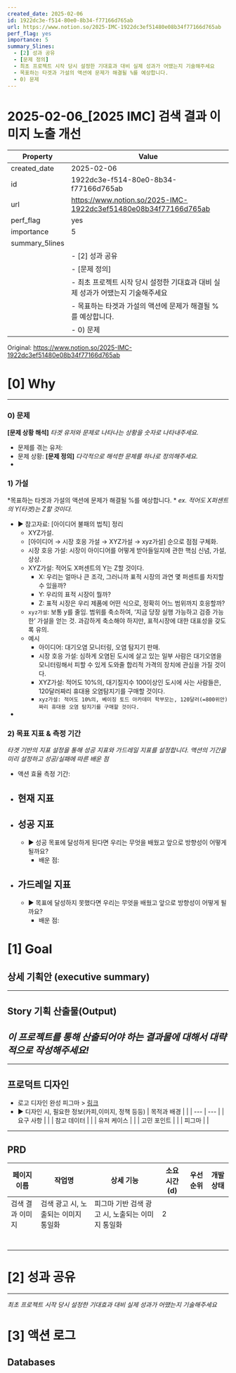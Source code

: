 ```yaml
---
created_date: 2025-02-06
id: 1922dc3e-f514-80e0-8b34-f77166d765ab
url: https://www.notion.so/2025-IMC-1922dc3ef51480e08b34f77166d765ab
perf_flag: yes
importance: 5
summary_5lines:
  - [2] 성과 공유
  - [문제 정의]
  - 최초 프로젝트 시작 당시 설정한 기대효과 대비 실제 성과가 어땠는지 기술해주세요
  - 목표하는 타겟과 가설의 액션에 문제가 해결될 %를 예상합니다.
  - 0) 문제
---
```


# 2025-02-06_[2025 IMC] 검색 결과 이미지 노출 개선

| Property | Value |
| --- | --- |
| created_date | 2025-02-06 |
| id | 1922dc3e-f514-80e0-8b34-f77166d765ab |
| url | https://www.notion.so/2025-IMC-1922dc3ef51480e08b34f77166d765ab |
| perf_flag | yes |
| importance | 5 |
| summary_5lines | |
|  | - [2] 성과 공유 |
|  | - [문제 정의] |
|  | - 최초 프로젝트 시작 당시 설정한 기대효과 대비 실제 성과가 어땠는지 기술해주세요 |
|  | - 목표하는 타겟과 가설의 액션에 문제가 해결될 %를 예상합니다. |
|  | - 0) 문제 |

Original: https://www.notion.so/2025-IMC-1922dc3ef51480e08b34f77166d765ab

# [0] Why

---

### 0) 문제
**[문제 상황 해석]**
*타겟 유저와 문제로 나타나는 상황을 숫자로 나타내주세요.*
- 문제를 겪는 유저:
- 문제 상황:
**[문제 정의]**
*다각적으로 해석한 문제를 하나로 정의해주세요.*
- 

### **1) 가설**
*목표하는 타겟과 가설의 액션에 문제가 해결될 %를 예상합니다. *
*ex. 적어도 X퍼센트의 Y(타겟)는 Z할 것이다.*
- ▶ 참고자료: [아이디어 불패의 법칙] 정리
  - XYZ가설.
  - [아이디어 → 시장 호응 가설 → XYZ가설 → xyz가설] 순으로 점점 구체화.
  - 시장 호응 가설: 시장이 아이디어를 어떻게 받아들일지에 관한 핵심 신념, 가설, 상상. 
  - XYZ가설: 적어도 X퍼센트의 Y는 Z할 것이다. 
    - X: 우리는 얼마나 큰 조각, 그러니까 표적 시장의 과연 몇 퍼센트를 차지할 수 있을까? 
    - Y: 우리의 표적 시장이 뭘까? 
    - Z: 표적 시장은 우리 제품에 어떤 식으로, 정확히 어느 범위까지 호응할까? 
  - `xyz가설`: 보통 y를 줄임. 범위를 축소하여, ‘지금 당장 실행 가능하고 검증 가능한’ 가설을 얻는 것. 과감하게 축소해야 하지만, 표적시장에 대한 대표성을 갖도록 유의.
  - 예시
    - 아이디어: 대기오염 모니터링, 오염 탐지기 판매. 
    - 시장 호응 가설: 심하게 오염된 도시에 살고 있는 일부 사람은 대기오염을 모니터링해서 피할 수 있게 도와줄 합리적 가격의 장치에 관심을 가질 것이다. 
    - XYZ가설: 적어도 10%의, 대기질지수 100이상인 도시에 사는 사람들은, 120달러짜리 휴대용 오염탐지기를 구매할 것이다. 
    - `xyz가설: 적어도 10%의, 베이징 토드 아카데미 학부모는, 120달러(=800위안)짜리 휴대용 오염 탐지기를 구매할 것이다. `
- 

### **2) 목표 지표 & 측정 기간**
*타겟 기반의 지표 설정을 통해 성공 지표와 가드레일 지표를 설정합니다. 
액션의 기간을 미리 설정하고 성공/실패에 따른 배운 점*
- 액션 효율 측정 기간: 
- 현재 지표
  - 
- 성공 지표
  - 
  - ▶ 성공 목표에 달성하게 된다면 우리는 무엇을 배웠고 앞으로 방향성이 어떻게 될까요?
    - 배운 점:
- 가드레일 지표
  - 
  - ▶ 목표에 달성하지 못했다면 우리는 무엇을 배웠고 앞으로 방향성이 어떻게 될까요?
    - 배운 점:

# [1] Goal

## 상세 기획안 (executive summary)

---

## Story 기획 산출물(Output)
*이 프로젝트를 통해 산출되어야 하는 결과물에 대해서 대략적으로 작성해주세요!*
- 

---

## 프로덕트 디자인
- 로고 디자인 완성 피그마 > [링크](https://www.figma.com/design/Puvzhk9IzegKKu12iELDG9/%EB%82%B4%EC%9D%BC%EB%B0%B0%EC%9B%80%EC%BA%A0%ED%94%84-%EB%94%94%EC%9E%90%EC%9D%B8-%EB%9D%BC%EC%9D%B4%EB%B8%8C%EB%9F%AC%EB%A6%AC?node-id=2279-32773&t=p6AOgEsuddPaNQzM-1)
- ▶ 디자인 시, 필요한 정보(카피,이미지, 정책 등등)
| 목적과 배경 |  |
| --- | --- |
| 요구 사항 |  |
| 참고 데이터 |  |
| 유저 케이스 |  |
| 고민 포인트 |  |
| 피그마 |  |

---

## PRD
| **페이지 이름** | **작업명** | **상세 기능** | **소요 시간(d)** | **우선순위** | **개발 상태** |
| --- | --- | --- | --- | --- | --- |
| 검색 결과 이미지 | 검색 광고 시, 노출되는 이미지 통일화 | 피그마 기반 검색 광고 시, 노출되는 이미지 통일화 | 2 |  |  |
|  |  |  |  |  |  |
|  |  |  |  |  |  |
|  |  |  |  |  |  |
|  |  |  |  |  |  |
|  |  |  |  |  |  |
|  |  |  |  |  |  |
|  |  |  |  |  |  |

# [2] 성과 공유

---
*최초 프로젝트 시작 당시 설정한 기대효과 대비 실제 성과가 어땠는지 기술해주세요*

# [3] 액션 로그

## Databases

